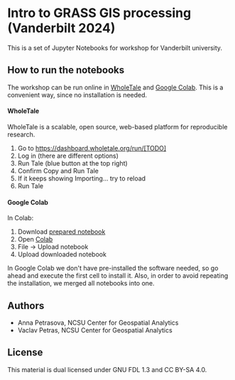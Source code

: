 # Intro to GRASS GIS processing (Vanderbilt 2024)

This is a set of Jupyter Notebooks for workshop for Vanderbilt university.

## How to run the notebooks
The workshop can be run online in [WholeTale](https://wholetale.org/) and [Google Colab](https://colab.google/). This is a convenient way, since no installation is needed.

#### WholeTale
WholeTale is a scalable, open source, web-based platform for reproducible research.

1. Go to https://dashboard.wholetale.org/run/[TODO]
2. Log in (there are different options)
3. Run Tale (blue button at the top right)
4. Confirm Copy and Run Tale
5. If it keeps showing Importing... try to reload
6. Run Tale

#### Google Colab

In Colab:
1. Download [prepared notebook](https://github.com/ncsu-geoforall-lab/grass-gis-workshop-vanderbilt-2024/blob/main/colab_notebook.ipynb)
2. Open [Colab](https://colab.research.google.com)
3. File -> Upload notebook
4. Upload downloaded notebook

In Google Colab we don't have pre-installed the software needed, so go ahead and execute the first cell to install it. Also, in order to avoid repeating the installation, we merged all notebooks into one.

## Authors

* Anna Petrasova, NCSU Center for Geospatial Analytics
* Vaclav Petras, NCSU Center for Geospatial Analytics

## License

This material is dual licensed under GNU FDL 1.3 and CC BY-SA 4.0.
